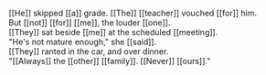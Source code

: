 [[He]] skipped [[a]] grade. [[The]] [[teacher]] vouched [[for]] him.  
But [[not]] [[for]] [[me]], the louder [[one]].  
[[They]] sat beside [[me]] at the scheduled [[meeting]].  
"He's not mature enough," she [[said]].  
[[They]] ranted in the car, and over dinner.  
"[[Always]] the [[other]] [[family]]. [[Never]] [[ours]]."  